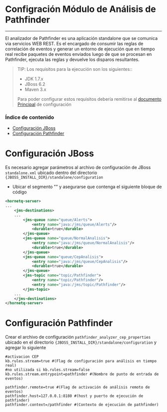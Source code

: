 # Configración Módulo de Análisis de Pathfinder
------------------------------------------------

El analizador de Pathfinder es una aplicación standalone que se comunica via servicios WEB REST. Es el encargado de consumir las reglas de correlación de eventos y generar un entorno de ejecución que en tiempo real recibe paquetes de eventos enviados luego de que se procesan en Pathfinder, ejecuta las reglas y devuelve los disparos resultantes.

>TIP: Los requisitos para la ejecución son los siguientes::
>
>* JDK 1.7.x
>* JBoss 6.2
>* Maven 3.x
>
>Para poder configurar estos requisitos debería remitirse al [documento Principal](./Instalación_de_entorno#instalacion) de configuración

### Índice de contenido

- [Configuración JBoss](#conf_an_jboss)
- [Configuración Pathfinder](#conf_an_app)

<a name="conf_an_jboss"></a>
# Configuración JBoss
Es necesario agregar parámetros al archivo de configuración de JBoss `standalone.xml` ubicado dentro del directorio `{JBOSS_INSTALL_DIR}/standalone/configuration` 

* Ubicar el segmento "<hornetq-server>" y asegurarse que contenga el siguiente bloque de código

```XML
<hornetq-server>
...
	<jms-destinations>
	...
		<jms-queue name="queue/Alerts">
			<entry name="java:/jms/queue/Alerts"/>
			<durable>true</durable>
		</jms-queue>
		<jms-queue name="queue/NormalAnalisis">
			<entry name="java:/jms/queue/NormalAnalisis"/>
			<durable>true</durable>
		</jms-queue>
		<jms-queue name="queue/CepAnalisis">
			<entry name="java:/jms/queue/CepAnalisis"/>
			<durable>true</durable>
		</jms-queue>
		<jms-topic name="topic/Pathfinder">
			<entry name="topic/Pathfinder"/>
			<entry name="java:/jms/topic/Pathfinder"/>
		</jms-topic>
	...
	</jms-destinations>
</hornetq-server>
```

<a name="conf_an_app"></a>
# Configuración Pathfinder
Crear el archivo de configuración `pathfinder_analyzer_cep_properties` ubicado en el directorio `{JBOSS_INSTALL_DIR}/standalone/configuration` y agregar lo siguiente

```
#activacion CEP
kb.rules.stream=true #(Flag de configuración para análisis en tiempo real)
#no utilizada si kb.rules.stream=false
kb.rules.stream.entrypoint=pathfinder #(Nombre de punto de entrada de eventos)

pathfinder.remote=true #(Flag de activación de análisis remoto de eventos)
pathfinder.host=127.0.0.1:8180 #(host y puerto de ejecución de pathfinder)
pathfinder.context=/pathfinder #(Contexto de ejecución de pathfinder)
```






